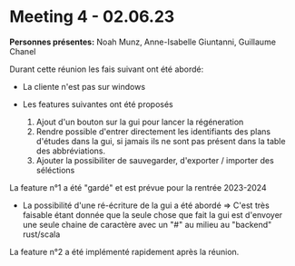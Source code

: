 # Meeting 4 - 02.06.23


**Personnes présentes:** Noah Munz, Anne-Isabelle Giuntanni, Guillaume Chanel


Durant cette réunion les fais suivant ont été abordé:

- La cliente n'est pas sur windows

- Les features suivantes ont été proposés 
    1. Ajout d'un bouton sur la gui pour lancer la régéneration 
    2. Rendre possible d'entrer directement les identifiants des plans d'études dans
    la gui, si jamais ils ne sont pas présent dans la table des abbréviations.
    3. Ajouter la possibiliter de sauvegarder, d'exporter / importer des séléctions

La feature n°1 a été "gardé" et est prévue pour la rentrée 2023-2024

- La possibilité d'une ré-écriture de la gui a été abordé $\Rightarrow$ C'est très faisable étant donnée que la seule chose que fait la gui est d'envoyer une seule chaine de caractère avec un "#" au milieu au "backend" rust/scala

La feature n°2 a été implémenté rapidement après la réunion.

